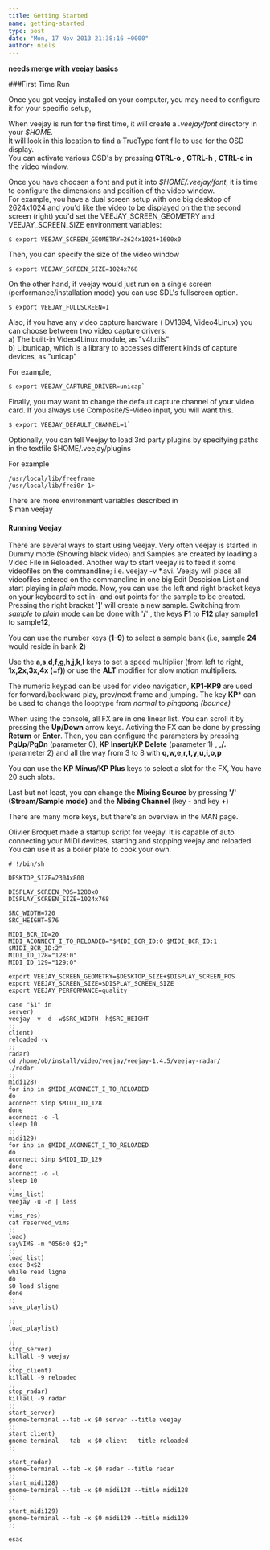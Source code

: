 ```yaml
---
title: Getting Started
name: getting-started
type: post
date: "Mon, 17 Nov 2013 21:38:16 +0000"
author: niels
---
```


**needs merge with [veejay basics](/documentation/veejay-basics/)**

###First Time Run

Once you got veejay installed on your computer, you may need to configure it for your specific setup,  

When veejay is run for the first time, it will create a *.veejay/font* directory in your *$HOME.*  
It will look in this location to find a TrueType font file to use for the OSD display.  
You can activate various OSD's by pressing **CTRL-o** , **CTRL-h** , **CTRL-c in** the video window.  

Once you have choosen a font and put it into *$HOME/.veejay/font*, it is time to configure the dimensions and position of the video window.  
For example, you have a dual screen setup with one big desktop of 2624x1024 and you'd like the video to be displayed on the the second screen (right) you'd set the VEEJAY_SCREEN_GEOMETRY and VEEJAY_SCREEN_SIZE environment variables:  

    $ export VEEJAY_SCREEN_GEOMETRY=2624x1024+1600x0

Then, you can specify the size of the video window  

    $ export VEEJAY_SCREEN_SIZE=1024x768

On the other hand, if veejay would just run on a single screen (performance/installation mode) you can use SDL's fullscreen option.  

    $ export VEEJAY_FULLSCREEN=1

Also, if you have any video capture hardware ( DV1394, Video4Linux) you can choose between two video capture drivers:  
a) The built-in Video4Linux module, as "v4lutils"  
b) Libunicap, which is a library to accesses different kinds of capture devices, as "unicap"  

For example,  

    $ export VEEJAY_CAPTURE_DRIVER=unicap`

Finally, you may want to change the default capture channel of your video card. If you always use Composite/S-Video input, you will want this.  

    $ export VEEJAY_DEFAULT_CHANNEL=1`

Optionally, you can tell Veejay to load 3rd party plugins by specifying paths in the textfile $HOME/.veejay/plugins  

For example  

    /usr/local/lib/freeframe
    /usr/local/lib/frei0r-1>

There are more environment variables described in  
$ man veejay  

#### Running Veejay

There are several ways to start using Veejay. Very often veejay is started in Dummy mode (Showing black video) and Samples are created by loading a Video File in Reloaded. Another way to start veejay is to feed it some videofiles on the commandline; i.e. veejay -v *.avi. Veejay will place all videofiles entered on the commandline in one big Edit Descision List and start playing in *plain* mode. Now, you can use the left and right bracket keys on your keyboard to set in- and out points for the sample to be created. Pressing the right bracket '**]**' will create a new sample. Switching from *sample* to *plain* mode can be done with '**/**' , the keys **F1** to **F12** play sample**1** to sample**12**,  

You can use the number keys (**1-9**) to select a sample bank (i.e, sample **24** would reside in bank **2**)  

Use the **a**,**s**,**d**,**f**,**g**,**h**,**j**,**k**,**l** keys to set a speed multiplier (from left to right, **1x,2x,3x,4x (=f)**) or use the **ALT** modifier for slow motion multipliers.  

The numeric keypad can be used for video navigation, **KP1-KP9** are used for forward/backward play, prev/next frame and jumping. The key **KP*** can be used to change the looptype from *normal* to *pingpong (bounce)*  

When using the console, all FX are in one linear list. You can scroll it by pressing the **Up/Down** arrow keys. Activing the FX can be done by pressing **Return** or **Enter**. Then, you can configure the parameters by pressing **PgUp**/**PgDn** (parameter 0), **KP Insert/KP Delete** (parameter 1) , **,/.** (parameter 2) and all the way from 3 to 8 with **q,w,e,r,t,y,u,i,o,p**  

You can use the **KP Minus/KP Plus** keys to select a slot for the FX, You have 20 such slots.  

Last but not least, you can change the **Mixing Source** by pressing **'/' (Stream/Sample mode)** and the **Mixing Channel** (key **-** and key **+**)  

There are many more keys, but there's an overview in the MAN page.  

Olivier Broquet made a startup script for veejay. It is capable of auto connecting your MIDI devices, starting and stopping veejay and reloaded.  
You can use it as a boiler plate to cook your own.  

    # !/bin/sh

    DESKTOP_SIZE=2304x800

    DISPLAY_SCREEN_POS=1280x0
    DISPLAY_SCREEN_SIZE=1024x768

    SRC_WIDTH=720
    SRC_HEIGHT=576

    MIDI_BCR_ID=20
    MIDI_ACONNECT_I_TO_RELOADED="$MIDI_BCR_ID:0 $MIDI_BCR_ID:1 $MIDI_BCR_ID:2"
    MIDI_ID_128="128:0"
    MIDI_ID_129="129:0"

    export VEEJAY_SCREEN_GEOMETRY=$DESKTOP_SIZE+$DISPLAY_SCREEN_POS
    export VEEJAY_SCREEN_SIZE=$DISPLAY_SCREEN_SIZE
    export VEEJAY_PERFORMANCE=quality

    case "$1" in
    server)
    veejay -v -d -w$SRC_WIDTH -h$SRC_HEIGHT
    ;;
    client)
    reloaded -v
    ;;
    radar)
    cd /home/ob/install/video/veejay/veejay-1.4.5/veejay-radar/
    ./radar
    ;;
    midi128)
    for inp in $MIDI_ACONNECT_I_TO_RELOADED
    do
    aconnect $inp $MIDI_ID_128
    done
    aconnect -o -l
    sleep 10
    ;;
    midi129)
    for inp in $MIDI_ACONNECT_I_TO_RELOADED
    do
    aconnect $inp $MIDI_ID_129
    done
    aconnect -o -l
    sleep 10
    ;;
    vims_list)
    veejay -u -n | less
    ;;
    vims_res)
    cat reserved_vims
    ;;
    load)
    sayVIMS -m "056:0 $2;"
    ;;
    load_list)
    exec 0<$2
    while read ligne
    do
    $0 load $ligne
    done
    ;;
    save_playlist)

    ;;
    load_playlist)

    ;;
    stop_server)
    killall -9 veejay
    ;;
    stop_client)
    killall -9 reloaded
    ;;
    stop_radar)
    killall -9 radar
    ;;
    start_server)
    gnome-terminal --tab -x $0 server --title veejay
    ;;
    start_client)
    gnome-terminal --tab -x $0 client --title reloaded
    ;;

    start_radar)
    gnome-terminal --tab -x $0 radar --title radar
    ;;
    start_midi128)
    gnome-terminal --tab -x $0 midi128 --title midi128
    ;;

    start_midi129)
    gnome-terminal --tab -x $0 midi129 --title midi129
    ;;

    esac
